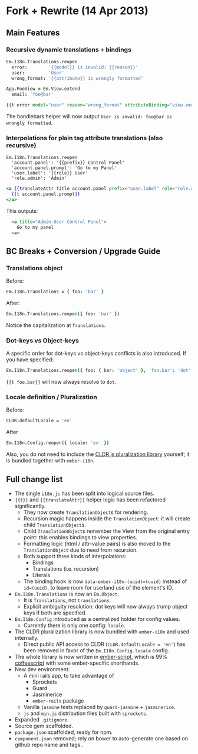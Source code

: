 # Fork + Rewrite (14 Apr 2013)

Main Features
-------------

### Recursive dynamic translations + bindings

```coffeescript
Em.I18n.Translations.reopen
  error:        '{{model}} is invalid: {{reason}}'
  user:         'User'
  wrong_format: '{{attribute}} is wrongly formatted'
```

```coffeescript
App.FooView = Em.View.extend
  email: 'foo@bar'
```

```handlebars
{{t error model="user" reason="wrong_format" attributeBinding="view.email"}}
```

The handlebars helper will now output `User is invalid: foo@bar is wrongly
formatted`.

### Interpolations for plain tag attribute translations (also recursive)

```
Em.I18n.Translations.reopen
  'account.panel': '{{prefix}} Control Panel'
  'account.panel.prompt': 'Go to my Panel'
  'user.label': '{{role}} User'
  'role.admin': 'Admin'
```

```handlebars
<a {{translateAttr title account.panel prefix="user.label" role="role.admin"}}>
  {{t account.panel.prompt}}
</a>
```

This outputs:

```html
  <a title="Admin User Control Panel">
    Go to my panel
  <a>
```

BC Breaks + Conversion / Upgrade Guide
--------------------------------------

### Translations object

Before:

```coffeescript
Em.I18n.translations = { foo: 'bar' }
```

After:

```coffeescript
Em.I18n.Translations.reopen({ foo: 'bar' })
```

Notice the capitalization at `Translations`.

### Dot-keys vs Object-keys

A specific order for dot-keys vs object-keys conflicts is also introduced.
If you have specified:

```coffeescript
Em.I18n.Translations.reopen({ foo: { bar: 'object' }, 'foo.bar': 'dot' })
```

`{{t foo.bar}}` will now always resolve to `dot`.

### Locale definition / Pluralization

Before:

```coffeescript
CLDR.defaultLocale = 'en'
```

After

```coffeescript
Em.I18n.Config.reopen({ locale: 'en' })
```

Also, you do not need to include the [CLDR.js pluralization library](https://github.com/jamesarosen/CLDR.js) yourself; it is bundled together with `ember-i18n`.

Full change list
----------------

* The single `i18n.js` has been split into logical source files.
* `{{t}}` and `{{translateAttr}}` helper logic has been refactored
  significantly.
  * They now create `TranslationObject`s for rendering.
  * Recursion magic happens inside the `TranslationObject`: it will create
    child `TranslationObject`s.
  * Child `TranslationObject`s remember the View from the original entry point:
    this enables bindings to view properties.
  * Formatting logic (html / attr-value pairs) is also moved to the
    `TranslationObject` due to need from recursion.
  * Both support three kinds of interpolations:
    * Bindings
    * Translations (i.e. recursion)
    * Literals
  * The binding hook is now `data-ember-i18n-(uuid)=(uuid)` instead of
    `id=(uuid)`, to leave room for userland use of the element's ID.
* `Em.I18n.Translations` is now an `Em.Object`.
  * It is `Translations`, not `translations`.
  * Explicit ambiguity resolution: dot keys will now always trump object keys
    if both are specified.
* `Em.I18n.Config` introduced as a centralized holder for config values.
  * Currently there is only one config: `locale`.
* The CLDR pluralization library is now bundled with `ember-i18n` and used
  internally.
  * Direct public API access to CLDR (`CLDR.defaultLocale = 'en'`) has been
    removed in favor of the `Em.I18n.Config.locale` config.
* The whole library is now written in [ember-script](http://emberscript.com/),
  which is 99% [coffeescript](http://coffeescript.org/) with some
  ember-specific shorthands.
* New dev environment:
  * A mini rails app, to take advantage of
    * Sprockets
    * Guard
    * Jasminerice
    * `ember-rails` package
  * Vanilla `jasmine` tests replaced by `guard-jasmine` + `jasminerice`.
  * `js` and `min.js` distribution files built with `sprockets`.
* Expanded `.gitignore`.
* Source gem scaffolded.
* `package.json` scaffolded, ready for npm.
* `component.json` removed; rely on bower to auto-generate one based on
  github repo name and tags..

